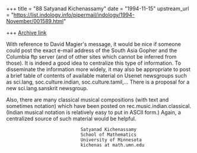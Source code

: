 +++
title = "88 Satyanad Kichenassamy"
date = "1994-11-15"
upstream_url = "https://list.indology.info/pipermail/indology/1994-November/001589.html"

+++
[Archive link](https://list.indology.info/pipermail/indology/1994-November/001589.html)

With reference to David Magier's message, it would be nice
if someone could post the exact e-mail address of the South Asia
Gopher and the Columbia ftp server (and of other sites which
cannot be inferred from those). It is indeed a good idea to
centralize this type of information. To disseminate the information
more widely, it may also be appropriate to post a brief table of
contents of available material on Usenet newsgroups such as
sci.lang, soc.culture.indian, soc.culture.tamil,... 
There is a proposal for a new sci.lang.sanskrit newsgroup.

Also, there are many classical musical compositions (with text and
sometimes notation) which have been posted on rec.music.indian.classical.
(Indian musical notation is relatively easy to put in ASCII form.)
Again, a centralized source of such material would be helpful.



                                Satyanad Kichenassamy
                                School of Mathematics
                                University of Minnesota
                                kichenas at math.umn.edu






